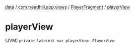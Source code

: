 [data](../../index.md) / [com.treadhill.app.views](../index.md) / [PlayerFragment](index.md) / [playerView](./player-view.md)

# playerView

(JVM) `private lateinit var playerView: PlayerView`
